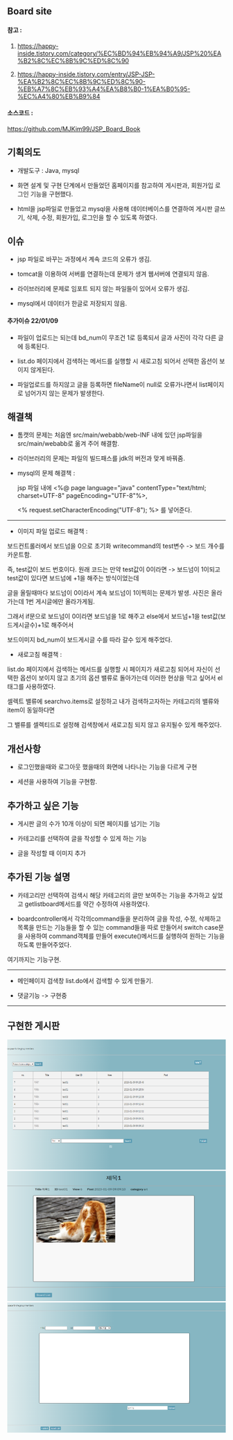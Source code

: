 ## Board site

#### 참고 : 


1. <https://happy-inside.tistory.com/category/%EC%BD%94%EB%94%A9/JSP%20%EA%B2%8C%EC%8B%9C%ED%8C%90>


2. <https://happy-inside.tistory.com/entry/JSP-JSP-%EA%B2%8C%EC%8B%9C%ED%8C%90-%EB%A7%8C%EB%93%A4%EA%B8%B0-1%EA%B0%95-%EC%A4%80%EB%B9%84>

#### 소스코드 :

<https://github.com/MJKim99/JSP_Board_Book>


## 기획의도


- 개발도구 : Java, mysql



- 화면 설계 및 구현 단계에서 만들었던 홈페이지를 참고하여 게시판과, 회원가입 로그인 기능을 구현했다.



- html을 jsp파일로 만들었고 mysql을 사용해 데이터베이스를 연결하여 게시판 글쓰기, 삭제, 수정, 회원가입, 로그인을 할 수 있도록 하였다.


## 이슈 


- jsp 파일로 바꾸는 과정에서 계속 코드의 오류가 생김.


- tomcat을 이용하여 서버를 연결하는데 문제가 생겨 웹서버에 연결되지 않음.


- 라이브러리에 문제로 임포트 되지 않는 파일들이 있어서 오류가 생김.


- mysql에서 데이터가 한글로 저장되지 않음.

#### 추가이슈 22/01/09


- 파일이 업로드는 되는데 bd_num이 무조건 1로 등록되서 글과 사진이 각각 다른 글에 등록된다.


-  list.do 페이지에서 검색하는 메서드를 실행할 시 새로고침 되어서 선택한 옵션이 보이지 않게된다.


- 파일업로드를 하지않고 글을 등록하면 fileName이 null로 오류가나면서 list페이지로 넘어가지 않는 문제가 발생한다.


## 해결책


- 톰캣의 문제는 처음엔 src/main/webabb/web-INF 내에 있던 jsp파일을 src/main/webabb로 옮겨 주어 해결함.


- 라이브러리의 문제는 파일의 빌드패스를 jdk의 버전과 맞게 바꿔줌.


- mysql의 문제 해결책 : 


	jsp 파일 내에 <%@ page language="java" contentType="text/html; charset=UTF-8" pageEncoding="UTF-8"%>,


	<% request.setCharacterEncoding("UTF-8"); %> 를 넣어준다.


***


	
- 이미지 파일 업로드 해결책 :
 
 

보드컨트롤러에서 보드넘을 0으로 초기화 writecommand의 test변수 -> 보드 개수를 카운트함.
	
	
즉, test값이 보드 번호이다. 원래 코드는 만약 test값이 0이라면 -> 보드넘이 1이되고 test값이 있다면 보드넘에 +1을 해주는 방식이었는데


글을 올릴때마다 보드넘이 0이라서 계속 보드넘이 1이찍히는 문제가 발생. 사진은 올라가는데 1번 게시글에만 올라가게됨.


그래서 if문으로 보드넘이 0이라면 보드넘을 1로 해주고 else에서 보드넘+1을 test값(보드게시글수)+1로 해주어서


보드이미지 bd_num이 보드게시글 수를 따라 갈수 있게 해주었다.




- 새로고침 해결책 :



list.do 페이지에서 검색하는 메서드를 실행할 시 페이지가 새로고침 되어서 자신이 선택한 옵션이 보이지 않고 초기의 옵션 밸류로 돌아가는데 이러한 현상을 막고 싶어서 el태그를 사용하였다.


셀렉트 밸류에 searchvo.items로 설정하고 내가 검색하고자하는 카테고리의 밸류와 item이 동일하다면 


그 밸류를 셀렉티드로 설정해 검색창에서 새로고침 되지 않고 유지될수 있게 해주었다.




## 개선사항


- 로그인했을때와 로그아웃 했을때의 화면에 나타나는 기능을 다르게 구현

- 세션을 사용하여 기능을 구현함.

 

## 추가하고 싶은 기능


- 게시판 글의 수가 10개 이상이 되면 페이지를 넘기는 기능 


- 카테고리를 선택하여 글을 작성할 수 있게 하는 기능


- 글을 작성할 때 이미지 추가





## 추가된 기능 설명


- 카테고리만 선택하여 검색시 해당 카테고리의 글만 보여주는 기능을 추가하고 싶었고 getlistboard메서드를 약간 수정하여 사용하였다. 


- boardcontroller에서 각각의command들을 분리하여 글을 작성, 수정, 삭제하고 목록을 만드는 기능들을 할 수 있는 command들을 따로 만들어서 switch case문을 사용하여 command객체를 만들어 execute()메서드를 실행하여 원하는 기능을 하도록 만들어주었다.


여기까지는 기능구현.

***


- 메인페이지 검색창 list.do에서 검색할 수 있게 만들기.



- 댓글기능 -> 구현중



***


## 구현한 게시판


<img src="캡처_list.PNG" width="700" height="300"/>


<img src="캡처_view.PNG" width="700" height="300"/>


<img src="캡처_write.PNG" width="700" height="300"/>


